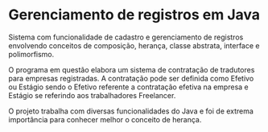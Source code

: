# Gerenciamento de registros em Java
 Sistema com funcionalidade de cadastro e gerenciamento de registros envolvendo conceitos de composição, herança, classe abstrata, interface e polimorfismo.

O programa em questão elabora um sistema de contratação de tradutores para empresas registradas. A contratação pode ser definida como Efetivo ou Estágio sendo o Efetivo referente a contratação efetiva na empresa e Estágio se referindo aos trabalhadores Freelancer.

O projeto trabalha com diversas funcionalidades do Java e foi de extrema importância para conhecer melhor o conceito de herança.  
